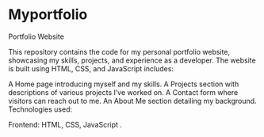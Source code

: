 # Myportfolio


Portfolio Website

This repository contains the code for my personal portfolio website, showcasing my skills, projects, and experience as a developer. The website is built using HTML, CSS, and JavaScript includes:

A Home page introducing myself and my skills.
A Projects section with descriptions of various projects I’ve worked on.
A Contact form where visitors can reach out to me.
An About Me section detailing my background.
Technologies used:

Frontend: HTML, CSS, JavaScript .


